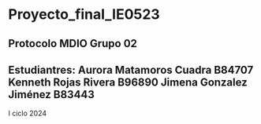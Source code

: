# Proyecto_final_IE0523 
Protocolo MDIO
Grupo 02 
-----------------------------------------
Estudiantres:
Aurora Matamoros Cuadra B84707 
Kenneth Rojas Rivera B96890
Jimena Gonzalez Jiménez B83443 
-----------------------------------------
I ciclo 2024
